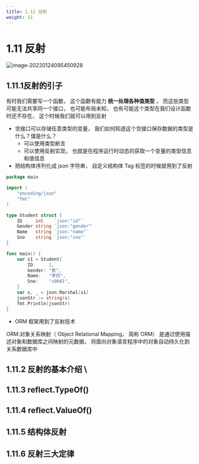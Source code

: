 ```yaml
---
title: 1.11 反射
weight: 11
---
```


# 1.11 反射

![image-20220124095450928](https://gitee.com/fidjiw/images/raw/master/img/image-20220124095450928.png)

## 1.11.1反射的引子  

有时我们需要写一个函数， 这个函数有能力 **统一处理各种值类型** ， 而这些类型可能无法共享同一个接口， 也可能布局未知， 也有可能这个类型在我们设计函数时还不存在， 这个时候我们就可以用到反射  

- 空接口可以存储任意类型的变量， 我们如何知道这个空接口保存数据的类型是什么？值是什么？
  - 可以使用类型断言
  - 可以使用反射实现， 也就是在程序运行时动态的获取一个变量的类型信息和值信息  
- 把结构体序列化成 json 字符串， 自定义结构体 Tag 标签的时候就用到了反射  

```go
package main

import (
	"encoding/json"
	"fmt"
)

type Student struct {
	ID     int    `json:"id"`
	Gender string `json:"gender"`
	Name   string `json:"name"`
	Sno    string `json:"sno"`
}

func main() {
	var s1 = Student{
		ID:     1,
		Gender: "男",
		Name:   "李四",
		Sno:    "s0001",
	}
	var s, _ = json.Marshal(s1)
	jsonStr := string(s)
	fmt.Println(jsonStr)
}
```

- ORM 框架用到了反射技术  

ORM:对象关系映射（ Object Relational Mapping， 简称 ORM） 是通过使用描述对象和数据库之间映射的元数据， 将面向对象语言程序中的对象自动持久化到关系数据库中  

## 1.11.2 反射的基本介绍  \



## 1.11.3 reflect.TypeOf()  

## 1.11.4 reflect.ValueOf()  

## 1.11.5 结构体反射  

## 1.11.6 反射三大定律

